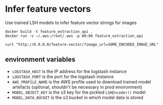 # Infer feature vectors

Use trained LSH models to infer feature vector strings for images

```
docker build -t feature_extraction_api .
docker run -v ~/.aws:/root/.aws -p 80:80 feature_extraction_api
```

```
curl "http://0.0.0.0/feature-vector/?image_url=SOME_ENCODED_IMAGE_URL"
```

## environment variables

- `LOGSTASH_HOST` is the IP address for the logstash instance
- `LOGSTASH_PORT` is the port for the logstash instance
- `AWS_PROFILE_NAME` is the AWS profile used to download trained model artefacts (optional, shouldn't be necessary in prod environment)
- `MODEL_OBJECT_KEY` is the s3 key for the pickled `LSHEncoder()` model
- `MODEL_DATA_BUCKET` is the s3 bucket in which model data is stored
